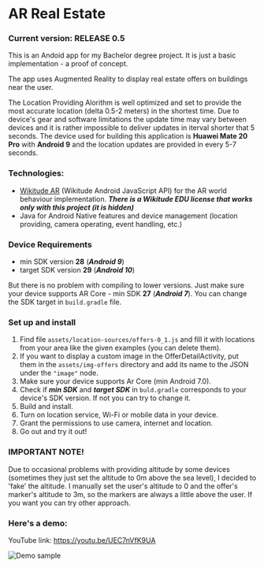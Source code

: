 # AR Real Estate

### Current version: RELEASE 0.5
 
This is an Andoid app for my Bachelor degree project. It is just a basic implementation - a proof of concept. 

The app uses Augmented Reality to display real estate offers on buildings near the user.

The Location Providing Alorithm is well optimized and set to provide the most accurate location (delta 0.5-2 meters) in the shortest time. Due to device's gear and software limitations the update time may vary between devices and it is rather impossible to deliver updates in iterval shorter that 5 seconds. The device used for building this application is **Huawei Mate 20 Pro** with **Android 9** and the location updates are provided in every 5-7 seconds.

### Technologies:

  - [Wikitude AR](https://www.wikitude.com/) (Wikitude Android JavaScript API) for the AR world behaviour implementation.
  ***There is a Wikitude EDU license that works only with this project (it is hidden)***
  - Java for Android Native features and device management (location providing, camera operating, event handling, etc.)
  
### Device Requirements

  - min SDK version **28** (***Android 9***)
  - target SDK version **29** (***Android 10***)

But there is no problem with compiling to lower versions. Just make sure your device supports AR Core - min SDK **27** (***Android 7***). You can change the SDK target in `build.gradle` file.

### Set up and install

1. Find file `assets/location-sources/offers-0_1.js` and fill it with locations from your area like the given examples (you can delete them).
2. If you want to display a custom image in the OfferDetailActivity, put them in the `assets/img-offers` directory and add its name to the JSON under the `"image"` node.
3. Make sure your device supports Ar Core (min Android 7.0).
4. Check if ***min SDK*** and ***target SDK*** in `buld.gradle` corresponds to your device's SDK version. If not you can try to change it.
5. Build and install.
6. Turn on location service, Wi-Fi or mobile data in your device.
7. Grant the permissions to use camera, internet and location.
8. Go out and try it out!

### IMPORTANT NOTE!

Due to occasional problems with providing altitude by some devices (sometimes they just set the altitude to 0m above the sea level), I decided to 'fake' the altitude. I manually set the user's altitude to 0 and the offer's marker's altitude to 3m, so the markers are always a little above the user. If you want you can try other approach.

### Here's a demo:

YouTube link: https://youtu.be/UEC7nVfK9UA 

![Demo sample](https://github.com/BrieflyClear/ar_real_estate-android/blob/master/misc/preview.gif)
